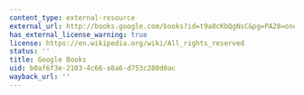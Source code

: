 ```yaml
---
content_type: external-resource
external_url: http://books.google.com/books?id=t9a8cKbQgNsC&pg=PA28=onepage
has_external_license_warning: true
license: https://en.wikipedia.org/wiki/All_rights_reserved
status: ''
title: Google Books
uid: b0af6f3e-2103-4c66-a8a6-d753c280d0ac
wayback_url: ''
---
```

